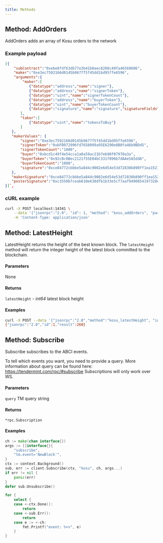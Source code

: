 ```yaml
---
title: Methods
---
```




## Method: AddOrders

AddOrders adds an array of Kosu orders to the network

### Example payload
 ```json
 [{
	 "subContract":"0xebe8fdf63db77e3b41b0aec8208c49fa46569606",
	 "maker":"0xe3ec7592166d0145b9677f5f45dd1bd95ffe6596",
	 "arguments":{
		 "maker":[
		 	{"datatype":"address","name":"signer"},
			{"datatype":"address","name":"signerToken"},
			{"datatype":"uint","name":"signerTokenCount"},
			{"datatype":"address","name":"buyerToken"},
			{"datatype":"uint","name":"buyerTokenCount"},
			{"datatype":"signature","name":"signature","signatureFields":[0,1,2,3,4]}
		],
		"taker":[
			{"datatype":"uint","name":"tokensToBuy"}
		]
	},
	"makerValues": {
		"signer":"0xe3ec7592166d0145b9677f5f45dd1bd95ffe6596",
		"signerToken":"0xbFB972996fd7658099a95E6290e8B0fa46b9BDd5",
		"signerTokenCount":"1000",
		"buyer":"0xbcd1c49f4e54cca1a0a59ac21b7eb90f07970a3a",
		"buyerToken":"0x92cBc0Bec2121f55E84bC331f096b7dAAe5A5ddA",
		"buyerTokenCount":"1000",
		"signature":"0xce84772cbbbe5a844c9002e6d54e53d72830b890ff1ea1521cbd86faada28aa136997b5cd3cafd85e887a9d6fc25bb2bfbe03fc6319d371b2c976f3374bcd8c300"
	},
	"makerSignature":"0xce84772cbbbe5a844c9002e6d54e53d72830b890ff1ea1521cbd86faada28aa136997b5cd3cafd85e887a9d6fc25bb2bfbe03fc6319d371b2c976f3374bcd8c300",
	"posterSignature":"0xc3550b7ceab610e638dfb1b33e5cf7aaf9490854197328eadbe8ac049adef7510a07a0ea046fa1d410c5cc1048828152b9368a8d8925f8f0072192ebfe1bbb3101"
 }]`,
 ```

### cURL example
```bash
curl -X POST localhost:14341 \
	--data '{"jsonrpc":"2.0", "id": 1, "method": "kosu_addOrders", "params": [[<PAYLOAD>]]}' \
	-H 'Content-Type: application/json'
```



## Method: LatestHeight

LatestHeight returns the height of the best known block.
The `latestHeight` method will return the integer height of the latest block committed to the blockchain.

#### Parameters
None

#### Returns
`latestHeight` - _int64_ latest block height

#### Examples
```bash
curl -X POST --data '{"jsonrpc":"2.0","method":"kosu_latestHeight", "id": 1}' localhost:14341 --header 'Content-Type: application/json'
{"jsonrpc":"2.0","id":1,"result":260}
```



## Method: Subscribe

Subscribe subscribes to the ABCI events.

To tell which events you want, you need to provide a query.
More information about query can be found here: https://tendermint.com/rpc/#subscribe
Subscriptions will only work over WS.
#### Parameters
`query` TM query string

#### Returns
`*rpc.Subscription`

#### Examples
```go
ch := make(chan interface{})
args := []interface{}{
	"subscribe",
	"tm.event='NewBlock'",
}
ctx := context.Background()
sub, err := client.Subscribe(ctx, "kosu", ch, args...)
if err != nil {
	panic(err)
}
defer sub.Unsubscribe()

for {
	select {
	case <-ctx.Done():
		return
	case <-sub.Err():
		return
	case e := <-ch:
		fmt.Printf("event: %+v", e)
	}
}
```



